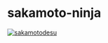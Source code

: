 # sakamoto-ninja

[![sakamotodesu](https://circleci.com/gh/sakamotodesu/sakamoto-ninja.svg?style=svg)](https://app.circleci.com/pipelines/github/sakamotodesu/sakamoto-ninja)
